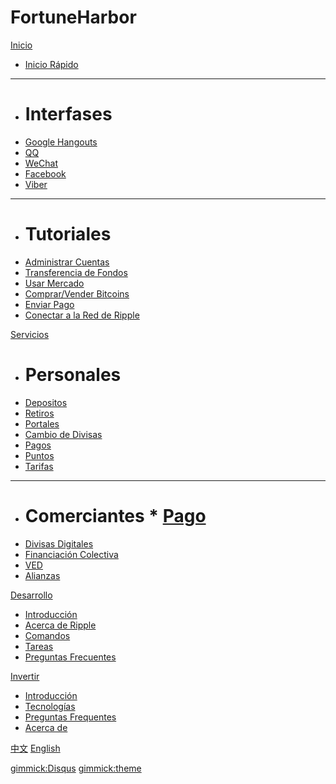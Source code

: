 ﻿# FortuneHarbor

[Inicio]()

  * [Inicio Rápido](start.es.md)
  - - - -

  * # Interfases
  * [Google Hangouts](google.md)
  * [QQ](qq.md)
  * [WeChat](weixin.md)
  * [Facebook](facebook.md)
  * [Viber](Viber.md)
  - - - -

  * # Tutoriales
  * [Administrar Cuentas](account.md)
  * [Transferencia de Fondos](move.md)
  * [Usar Mercado](market.md)
  * [Comprar/Vender Bitcoins](bitcoin.md)
  * [Enviar Pago](payment.md)
  * [Conectar a la Red de Ripple](ripple.md)


[Servicios]()

  * # Personales
  * [Depositos](deposit.md)
  * [Retiros](withdrawl.md)
  * [Portales](gateways.md)
  * [Cambio de Divisas](exchange.md)
  * [Pagos](payment.md)
  * [Puntos](points.md)
  * [Tarifas](pricing.md)
  - - - -

  * # Comerciantes  * [Pago](payment.md)
  * [Divisas Digitales](digicoins.md)
  * [Financiación Colectiva](crowdfunding.md)
  * [VED](ved.md)
  * [Alianzas](partner.md)

[Desarrollo]()

  * [Introducción](dev.md)
  * [Acerca de Ripple](ripple.md)
  * [Comandos](using.md)
  * [Tareas](tasks.md)
  * [Preguntas Frecuentes](faq.md)
  

[Invertir]()

  * [Introducción](invest.md)
  * [Tecnologías](tech.md)
  * [Preguntas Frequentes](faq.md)
  * [Acerca de](about.md)

[中文](index.cn.md)
[English](index.en.md)

[gimmick:Disqus](markdowniowiki)
[gimmick:theme](cerulean)
